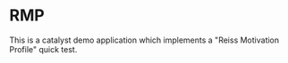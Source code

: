 # RMP
This is a catalyst demo application which implements a "Reiss Motivation Profile" quick test.
